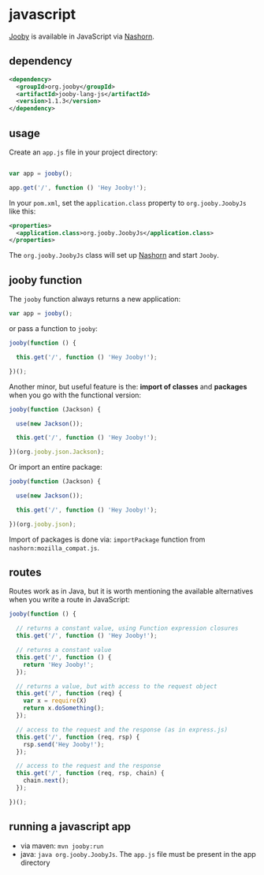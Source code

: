# javascript

[Jooby](http://jooby.org) is available in JavaScript via [Nashorn](http://openjdk.java.net/projects/nashorn/).

## dependency

```xml
<dependency>
  <groupId>org.jooby</groupId>
  <artifactId>jooby-lang-js</artifactId>
  <version>1.1.3</version>
</dependency>
```

## usage

Create an `app.js` file in your project directory: 

```js

var app = jooby();

app.get('/', function () 'Hey Jooby!');

```

In your `pom.xml`, set the `application.class` property to `org.jooby.JoobyJs` like this:

```xml
<properties>
  <application.class>org.jooby.JoobyJs</application.class>
</properties>
```

The `org.jooby.JoobyJs` class will set up [Nashorn](http://openjdk.java.net/projects/nashorn/) and start `Jooby`.

## jooby function

The ```jooby``` function always returns a new application:

```js
var app = jooby();
```

or pass a function to ```jooby```:

```js
jooby(function () {

  this.get('/', function () 'Hey Jooby!');

})();
```

Another minor, but useful feature is the: **import of classes** and **packages** when you go with the functional version:

```js
jooby(function (Jackson) {

  use(new Jackson());

  this.get('/', function () 'Hey Jooby!');

})(org.jooby.json.Jackson);
```

Or import an entire package:

```js
jooby(function (Jackson) {

  use(new Jackson());

  this.get('/', function () 'Hey Jooby!');

})(org.jooby.json);
```

Import of packages is done via: ```importPackage``` function from ```nashorn:mozilla_compat.js```.

## routes

Routes work as in Java, but it is worth mentioning the available alternatives when you write a route in JavaScript:

```js
jooby(function () {

  // returns a constant value, using Function expression closures
  this.get('/', function () 'Hey Jooby!');

  // returns a constant value
  this.get('/', function () {
    return 'Hey Jooby!';
  });

  // returns a value, but with access to the request object
  this.get('/', function (req) {
    var x = require(X)
    return x.doSomething();
  });

  // access to the request and the response (as in express.js)
  this.get('/', function (req, rsp) {
    rsp.send('Hey Jooby!');
  });

  // access to the request and the response
  this.get('/', function (req, rsp, chain) {
    chain.next();
  });

})();
```

## running a javascript app

* via maven: ```mvn jooby:run```
* java: ```java org.jooby.JoobyJs```. The ```app.js``` file must be present in the app directory
